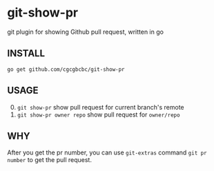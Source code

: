 git-show-pr
===========

git plugin for showing Github pull request, written in go

## INSTALL

`go get github.com/cgcgbcbc/git-show-pr`

## USAGE

0. `git show-pr` show pull request for current branch's remote
0. `git show-pr owner repo` show pull request for `owner/repo`

## WHY

After you get the pr number, you can use `git-extras` command `git pr number` to get the pull request.
